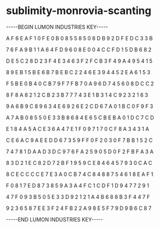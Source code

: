# sublimity-monrovia-scanting

-----BEGIN LUMON INDUSTRIES KEY-----

A F 6 E A F 1 0 F E 0 B 0 8 5 5 8 5 0 8 D B 9 2 D F E D C 3 3 B

7 6 F A 9 B 1 1 A 6 4 F D 9 6 0 8 E 0 0 4 C C F D 1 5 D B 6 8 2

D E 5 C 2 8 D 2 3 F 4 E 3 4 6 3 F 2 F C B 3 F 4 9 A 4 9 5 4 1 5

8 9 E B 1 5 B E 6 B 7 B E B C 2 2 4 6 E 3 9 4 4 5 2 E A 6 1 5 3

F 5 B E 0 B 4 0 C B 7 9 F 7 F B 7 0 A 9 6 D 7 4 5 6 0 8 D C C 2

8 F 8 A 8 2 1 2 C B 2 3 B 7 7 7 4 3 E 1 B 3 1 4 C 9 2 3 2 1 6 3

9 A 6 B 9 C 8 9 6 3 4 E 6 9 2 6 E 2 C D 6 7 A 0 1 B C 0 F 9 F 3

A 7 A B 0 8 5 5 0 E 3 3 B 8 6 8 4 E 6 5 C B E B A 0 1 D C 7 C D

E 1 8 4 A 5 A C E 3 6 A 4 7 E 1 F 0 9 7 1 7 0 C F 8 A 3 4 3 1 A

C E 6 A C 9 A E E D D 6 7 3 5 9 F F 0 F 2 0 3 0 F 7 B B 1 5 2 C

7 4 7 8 1 D A A D 3 D C 9 7 6 F A 2 5 9 0 5 D 0 F 2 F B F A 3 A

8 3 D 2 1 E C 8 2 D 7 2 B F 1 9 5 9 C E 8 4 6 4 5 7 9 3 0 C A C

8 C E C C C C E 7 E 3 A 0 C B 7 4 C 8 4 8 8 7 5 4 6 1 8 E A F 1

F 0 8 1 7 E D 8 7 3 8 5 9 A 3 A 4 F C 1 C D F 1 D 9 4 7 7 2 9 1

4 7 F 0 9 3 B 5 0 5 E 3 3 D 9 2 1 2 1 A 4 B 6 8 8 B 3 F 4 4 7 F

9 2 3 6 5 8 7 E E 3 F 2 4 F B 2 2 A 9 8 E 5 F 7 9 D 9 B 6 C 8 7

-----END LUMON INDUSTRIES KEY-----
